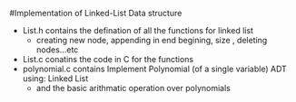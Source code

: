 #Implementation of Linked-List Data structure
 - List.h contains the defination of all the functions for linked list
      - creating new node, appending in end begining, size , deleting nodes...etc
 - List.c conatins the code in C for the functions 
 - polynomial.c contains Implement Polynomial (of a single variable) ADT using: Linked List
      - and the basic arithmatic operation over polynomials
